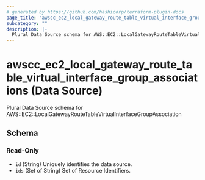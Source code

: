 ```yaml
---
# generated by https://github.com/hashicorp/terraform-plugin-docs
page_title: "awscc_ec2_local_gateway_route_table_virtual_interface_group_associations Data Source - terraform-provider-awscc"
subcategory: ""
description: |-
  Plural Data Source schema for AWS::EC2::LocalGatewayRouteTableVirtualInterfaceGroupAssociation
---
```


# awscc_ec2_local_gateway_route_table_virtual_interface_group_associations (Data Source)

Plural Data Source schema for AWS::EC2::LocalGatewayRouteTableVirtualInterfaceGroupAssociation



<!-- schema generated by tfplugindocs -->
## Schema

### Read-Only

- `id` (String) Uniquely identifies the data source.
- `ids` (Set of String) Set of Resource Identifiers.
